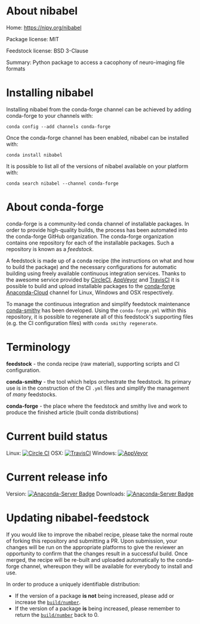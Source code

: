 About nibabel
=============

Home: https://nipy.org/nibabel

Package license: MIT

Feedstock license: BSD 3-Clause

Summary: Python package to access a cacophony of neuro-imaging file formats



Installing nibabel
==================

Installing nibabel from the conda-forge channel can be achieved by adding conda-forge to your channels with:

```
conda config --add channels conda-forge
```

Once the conda-forge channel has been enabled, nibabel can be installed with:

```
conda install nibabel
```

It is possible to list all of the versions of nibabel available on your platform with:

```
conda search nibabel --channel conda-forge
```


About conda-forge
=================

conda-forge is a community-led conda channel of installable packages.
In order to provide high-quality builds, the process has been automated into the
conda-forge GitHub organization. The conda-forge organization contains one repository 
for each of the installable packages. Such a repository is known as a *feedstock*.

A feedstock is made up of a conda recipe (the instructions on what and how to build
the package) and the necessary configurations for automatic building using freely
available continuous integration services. Thanks to the awesome service provided by
[CircleCI](https://circleci.com/), [AppVeyor](http://www.appveyor.com/)
and [TravisCI](https://travis-ci.org/) it is possible to build and upload installable
packages to the [conda-forge](https://anaconda.org/conda-forge)
[Anaconda-Cloud](http://docs.anaconda.org/) channel for Linux, Windows and OSX respectively.

To manage the continuous integration and simplify feedstock maintenance
[conda-smithy](http://github.com/conda-forge/conda-smithy) has been developed.
Using the ``conda-forge.yml`` within this repository, it is possible to regenerate all of
this feedstock's supporting files (e.g. the CI configuration files) with ``conda smithy regenerate``.


Terminology
===========

**feedstock** - the conda recipe (raw material), supporting scripts and CI configuration.

**conda-smithy** - the tool which helps orchestrate the feedstock.
                   Its primary use is in the construction of the CI ``.yml`` files
                   and simplify the management of *many* feedstocks.

**conda-forge** - the place where the feedstock and smithy live and work to
                  produce the finished article (built conda distributions)

Current build status
====================

Linux: [![Circle CI](https://circleci.com/gh/conda-forge/nibabel-feedstock.svg?style=svg)](https://circleci.com/gh/conda-forge/nibabel-feedstock)
OSX: [![TravisCI](https://travis-ci.org/conda-forge/nibabel-feedstock.svg?branch=master)](https://travis-ci.org/conda-forge/nibabel-feedstock) 
Windows: [![AppVeyor](https://ci.appveyor.com/api/projects/status/github/conda-forge/nibabel-feedstock?svg=True)](https://ci.appveyor.com/project/conda-forge/nibabel-feedstock/branch/master)

Current release info
====================
Version: [![Anaconda-Server Badge](https://anaconda.org/conda-forge/nibabel/badges/version.svg)](https://anaconda.org/conda-forge/nibabel)
Downloads: [![Anaconda-Server Badge](https://anaconda.org/conda-forge/nibabel/badges/downloads.svg)](https://anaconda.org/conda-forge/nibabel)


Updating nibabel-feedstock
==========================

If you would like to improve the nibabel recipe, please take the normal
route of forking this repository and submitting a PR. Upon submission, your changes will
be run on the appropriate platforms to give the reviewer an opportunity to confirm that the
changes result in a successful build. Once merged, the recipe will be re-built and uploaded
automatically to the conda-forge channel, whereupon they will be available for everybody to
install and use.

In order to produce a uniquely identifiable distribution:
 * If the version of a package **is not** being increased, please add or increase
   the [``build/number``](http://conda.pydata.org/docs/building/meta-yaml.html#build-number-and-string). 
 * If the version of a package **is** being increased, please remember to return
   the [``build/number``](http://conda.pydata.org/docs/building/meta-yaml.html#build-number-and-string)
   back to 0.

